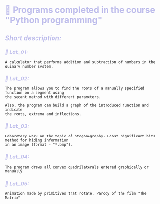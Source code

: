 # <span style="color:#C0BFEC">**🦔 Programs completed in the course "Python programming"**</span>

## <span style="color:#C0BFEC">***Short description:*** </span>

### <span style="color:#C0BFEC">***📎 Lab_01:***</span>

    A calculator that performs addition and subtraction of numbers in the quinary number system.

### <span style="color:#C0BFEC">***📎 Lab_02:***</span>

    The program allows you to find the roots of a manually specified function on a segment using 
    the secant method with different parameters. 

    Also, the program can build a graph of the introduced function and indicate 
    the roots, extrema and inflections. 

### <span style="color:#C0BFEC">***📎 Lab_03:***</span>

    Laboratory work on the topic of steganography. Least significant bits method for hiding information 
    in an image (format - "*.bmp").

### <span style="color:#C0BFEC">***📎 Lab_04:***</span>

    The program draws all convex quadrilaterals entered graphically or manually

### <span style="color:#C0BFEC">***📎 Lab_05:***</span>

    Animation made by primitives that rotate. Parody of the film "The Matrix"